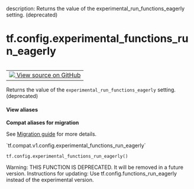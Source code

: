 description: Returns the value of the experimental_run_functions_eagerly setting. (deprecated)

<div itemscope itemtype="http://developers.google.com/ReferenceObject">
<meta itemprop="name" content="tf.config.experimental_functions_run_eagerly" />
<meta itemprop="path" content="Stable" />
</div>

# tf.config.experimental_functions_run_eagerly

<!-- Insert buttons and diff -->

<table class="tfo-notebook-buttons tfo-api nocontent" align="left">
<td>
  <a target="_blank" href="https://github.com/tensorflow/tensorflow/blob/r2.4/tensorflow/python/eager/def_function.py#L385-L391">
    <img src="https://www.tensorflow.org/images/GitHub-Mark-32px.png" />
    View source on GitHub
  </a>
</td>
</table>



Returns the value of the `experimental_run_functions_eagerly` setting. (deprecated)

<section class="expandable">
  <h4 class="showalways">View aliases</h4>
  <p>
<b>Compat aliases for migration</b>
<p>See
<a href="https://www.tensorflow.org/guide/migrate">Migration guide</a> for
more details.</p>
<p>`tf.compat.v1.config.experimental_functions_run_eagerly`</p>
</p>
</section>

<pre class="devsite-click-to-copy prettyprint lang-py tfo-signature-link">
<code>tf.config.experimental_functions_run_eagerly()
</code></pre>



<!-- Placeholder for "Used in" -->

Warning: THIS FUNCTION IS DEPRECATED. It will be removed in a future version.
Instructions for updating:
Use tf.config.functions_run_eagerly instead of the experimental version.